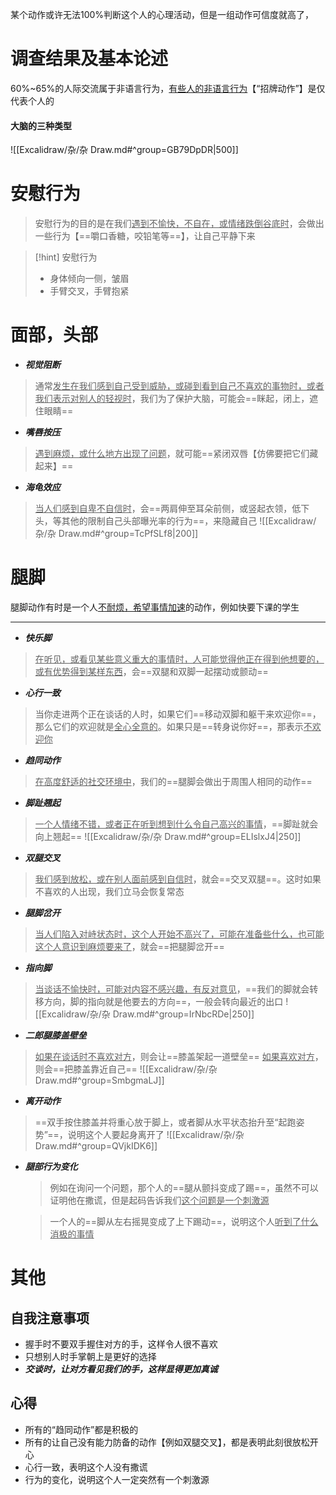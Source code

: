 某个动作或许无法100%判断这个人的心理活动，但是一组动作可信度就高了，

# 调查结果及基本论述
60%~65%的人际交流属于非语言行为，<u>有些人的非语言行为</u>【“招牌动作”】是仅代表个人的

#### 大脑的三种类型
![[Excalidraw/杂/杂 Draw.md#^group=GB79DpDR|500]]
# 安慰行为
>安慰行为的目的是在我们<u>遇到不愉快，不自在，或情绪跌倒谷底时</u>，会做出一些行为【==嚼口香糖，咬铅笔等==】，让自己平静下来

>[!hint] 安慰行为
>- 身体倾向一侧，皱眉
>- 手臂交叉，手臂抱紧




# 面部，头部
- ***视觉阻断***
>通常<u>发生在我们感到自己受到威胁，或碰到看到自己不喜欢的事物时，或者我们表示对别人的轻视时</u>，我们为了保护大脑，可能会==眯起，闭上，遮住眼睛==

- ***嘴唇按压***
><u>遇到麻烦，或什么地方出现了问题</u>，就可能==紧闭双唇【仿佛要把它们藏起来】==

- ***海龟效应***
><u>当人们感到自卑不自信时</u>，会==两肩伸至耳朵前侧，或竖起衣领，低下头，等其他的限制自己头部曝光率的行为==，来隐藏自己
>![[Excalidraw/杂/杂 Draw.md#^group=TcPfSLf8|200]]

# 腿脚
腿脚动作有时是一个人<u>不耐烦，希望事情加速</u>的动作，例如快要下课的学生

---
- ***快乐脚***
><u>在听见，或看见某些意义重大的事情时，人可能觉得他正在得到他想要的，或有优势得到某样东西</u>，会==双腿和双脚一起摆动或颤动==

- ***心行一致***
>当你走进两个正在谈话的人时，如果它们==移动双脚和躯干来欢迎你==，那么它们的欢迎就是<u>全心全意的</u>。如果只是==转身说你好==，那表示<u>不欢迎你</u>

- ***趋同动作***
><u>在高度舒适的社交环境中</u>，我们的==腿脚会做出于周围人相同的动作==

- ***脚趾翘起***
><u>一个人情绪不错，或者正在听到想到什么令自己高兴的事情</u>，==脚趾就会向上翘起==
>![[Excalidraw/杂/杂 Draw.md#^group=ELIslxJ4|250]]

- ***双腿交叉***
><u>我们感到放松，或在别人面前感到自信时</u>，就会==交叉双腿==。这时如果不喜欢的人出现，我们立马会恢复常态

- ***腿脚岔开***
><u>当人们陷入对峙状态时，这个人开始不高兴了，可能在准备些什么，也可能这个人意识到麻烦要来了</u>，就会==把腿脚岔开==

- ***指向脚***
><u>当谈话不愉快时，可能对内容不感兴趣，有反对意见</u>，==我们的脚就会转移方向，脚的指向就是他要去的方向==，一般会转向最近的出口
>![[Excalidraw/杂/杂 Draw.md#^group=IrNbcRDe|250]]

- ***二郎腿膝盖壁垒***
><u>如果在谈话时不喜欢对方</u>，则会让==膝盖架起一道壁垒==
><u>如果喜欢对方</u>，则会==把膝盖靠近自己==
>![[Excalidraw/杂/杂 Draw.md#^group=SmbgmaLJ]]

- ***离开动作***
>==双手按住膝盖并将重心放于脚上，或者脚从水平状态抬升至“起跑姿势”==，说明这个人要起身离开了
>![[Excalidraw/杂/杂 Draw.md#^group=QVjkIDK6]]

- ***腿部行为变化***
	>例如在询问一个问题，那个人的==腿从颤抖变成了踢==，虽然不可以证明他在撒谎，但是起码告诉我们<u>这个问题是一个刺激源</u>

	>一个人的==脚从左右摇晃变成了上下踢动==，说明这个人<u>听到了什么消极的事情</u>



# 其他
## 自我注意事项
- 握手时不要双手握住对方的手，这样令人很不喜欢
- 只想别人时手掌朝上是更好的选择
- ***交谈时，让对方看见我们的手，这样显得更加真诚***
## 心得
- 所有的“趋同动作”都是积极的
- 所有的让自己没有能力防备的动作【例如双腿交叉】，都是表明此刻很放松开心
- 心行一致，表明这个人没有撒谎
- 行为的变化，说明这个人一定突然有一个刺激源























